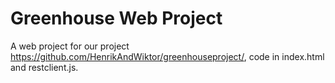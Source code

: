 # Greenhouse Web Project

A web project for our project https://github.com/HenrikAndWiktor/greenhouseproject/, code in index.html and restclient.js.
